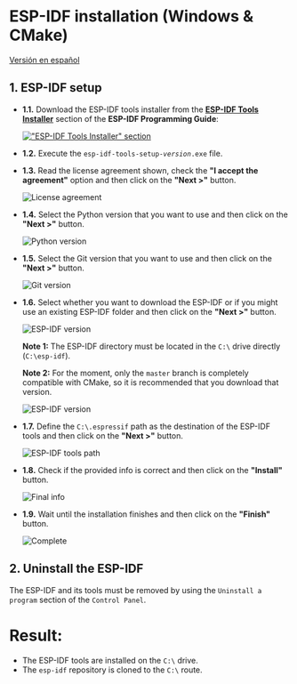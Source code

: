 # **ESP-IDF installation (Windows & CMake)**

[Versión en español](https://github.com/mr-verdant-13/esp-idf-instructions/blob/master/ESP-IDF%20installation/CMake/V1.0.0WinES.md)

## **1. ESP-IDF setup**

- **1.1.** Download the ESP-IDF tools installer from the [**ESP-IDF Tools Installer**](https://docs.espressif.com/projects/esp-idf/en/latest/get-started/windows-setup.html#esp-idf-tools-installer) section of the **ESP-IDF Programming Guide**:

    [!["ESP-IDF Tools Installer" section](InstallP0.png)](https://docs.espressif.com/projects/esp-idf/en/latest/get-started/windows-setup.html#esp-idf-tools-installer)

- **1.2.** Execute the `esp-idf-tools-setup-`*`version`*`.exe` file.

- **1.3.** Read the license agreement shown, check the **"I accept the agreement"** option and then click on the **"Next >"** button.

    ![License agreement](InstallP1.png)

- **1.4.** Select the Python version that you want to use and then click on the **"Next >"** button.

    ![Python version](InstallP2.png)

- **1.5.** Select the Git version that you want to use and then click on the **"Next >"** button.

    ![Git version](InstallP3.png)

- **1.6.** Select whether you want to download the ESP-IDF or if you might use an existing ESP-IDF folder and then click on the **"Next >"** button.

    ![ESP-IDF version](InstallP4.png)

    **Note 1:** The ESP-IDF directory must be located in the `C:\` drive directly (`C:\esp-idf`).

    **Note 2:** For the moment, only the `master` branch is completely compatible with CMake, so it is recommended that you download that version.

    ![ESP-IDF version](InstallP5.png)

- **1.7.** Define the `C:\.espressif` path as the destination of the ESP-IDF tools and then click on the **"Next >"** button.

    ![ESP-IDF tools path](InstallP6.png)

- **1.8.** Check if the provided info is correct and then click on the **"Install"** button.

    ![Final info](InstallP7.png)

- **1.9.** Wait until the installation finishes and then click on the **"Finish"** button.

    ![Complete](InstallP8.png)

## **2. Uninstall the ESP-IDF**

The ESP-IDF and its tools must be removed by using the `Uninstall a program` section of the `Control Panel`.

# **Result:**

- The ESP-IDF tools are installed on the `C:\` drive.
- The `esp-idf` repository is cloned to the `C:\` route.
